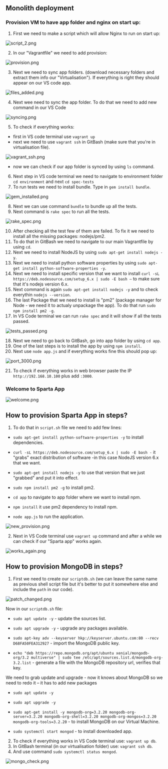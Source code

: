 Monolith deployment
-

### Provision VM to have app folder and nginx on start up:
1. First we need to make a script which will allow Nginx to run on start up:

![script_2.png](files%2Fscript_2.png)

2. In our "Vagrantfile" we need to add provision:

![provision.png](files%2Fprovision.png)

3. Next we need to sync app folders. (download necessary folders and
extract them info our "Virtualisation"). If everything is right
they should appear on our VS code app.

![files_added.png](files%2Ffiles_added.png)

4. Next wee need to sync the app folder. To do that we need
to add new command in our VS Code

![syncing.png](files%2Fsyncing.png)

5. To check if everything works:
- first in VS code terminal use `vagrant up`
- next we need to use `vagrant ssh` in GitBash (make sure that you're in virtualisation file).

![vagrant_ssh.png](files%2Fvagrant_ssh.png)

- now we can check if our app folder is synced by using `ls` command.

6. Next step in VS code terminal we need to navigate to environment folder 
`cd environment` and next `cd spec-tests`
7. To run tests we need to install bundle. Type in `gem install bundle`.

![gem_installed.png](files%2Fgem_installed.png)

8. Next we can use command `bundle` to bundle up all the tests.
9. Next command is `rake spec` to run all the tests.

![rake_spec.png](files%2Frake_spec.png)

10. After checking all the test few of them are failed. To fix it we need to
install all the missing packages: nodejs/pm2.
11. To do that in GitBash we need to navigate to our main Vagrantfile by using `cd`.
12. Next we need to install NodeJS by using `sudo apt-get install nodejs -y`.
13. Next we need to install python software properties by using `sudo apt-get install python-software-properties -y`.
14. Next we need to install specific version that we want to install `curl -sL https://deb.nodesource.com/setup_6.x | sudo -E bash –`
to make sure that it's nodejs version 6.x.
15. Next command is again `sudo apt-get install nodejs -y` and to check everythin  `nodejs --version`.
16. The last Package that we need to install is "pm2" (package manager for Node - we need it to actualy unpackage the app).
To do that run `sudo npm install pm2 -g`.
17. In VS Code terminal we can run `rake spec` and it will show if all the tests passed.

![tests_passed.png](files%2Ftests_passed.png)

18. Next we need to go back to GitBash, go into app folder by using `cd app`.
19. One of the last steps is to install the app by using `npm install`.
20. Next use `node app.js` and if everything works fine this should pop up:

![port_3000.png](files%2Fport_3000.png)

21. To check if everything works in web browser paste the IP `http://192.168.10.100` plus add `:3000`.

### Welcome to Sparta App

![welcome.png](files%2Fwelcome.png)


How to provision Sparta App in steps?
-

1. To do that in `script.sh` file we need to add few lines:
* `sudo apt-get install python-software-properties -y` to install dependencies.
* `curl -sL https://deb.nodesource.com/setup_6.x | sudo -E bash -` it "grabs" exact distribution of software -in this case NodeJS version 6.x that we want.
* `sudo apt-get install nodejs -y` to use that version that we just "grabbed" and put it into effect.
* `sudo npm install pm2 -g` to install pm2.

* `cd app` to navigate to app folder where we want to install npm.

* `npm install` it use pm2 dependency to install npm.
* `node app.js` to run the application.

![new_provision.png](files%2Fnew_provision.png)

2. Next in VS Code terminal use `vagrant up` command and after a while we can check if
our "Sparta app" works again.

![works_again.png](files%2Fworks_again.png)

How to provision MongoDB in steps?
-

1. First we need to create our `scriptdb.sh` (we can leave the same name as previous shell script file
but it's better to put it somewhere else and include the `path` in our code).

![patch_changed.png](files%2Fpatch_changed.png)

Now in our `scriptdb.sh` file:

* `sudo apt update -y` - update the sources list.
* `sudo apt upgrade -y` - upgrade any packages available.


* `sudo apt-key adv --keyserver hkp://keyserver.ubuntu.com:80 --recv D68FA50FEA312927` - import the MongoDB public key.


* `echo "deb https://repo.mongodb.org/apt/ubuntu xenial/mongodb-org/3.2 multiverse" | sudo tee /etc/apt/sources.list.d/mongodb-org-3.2.list` - 
generate a file with the MongoDB repository url, verifies that key.


We need to grab update and upgrade - now it knows about MongoDB so we need to redo it – it has to add new packages
* `sudo apt update -y`
* `sudo apt upgrade -y`


* `sudo apt-get install -y mongodb-org=3.2.20 mongodb-org-server=3.2.20 mongodb-org-shell=3.2.20 mongodb-org-mongos=3.2.20 mongodb-org-tools=3.2.20` - 
to install MongoDB on our Virtual Machine.


* `sudo systemctl start mongod` - to install downloaded app.

2. To check if everything works in VS Code terminal use: `vagrant up db`.
3. In GitBash terminal (in our virtualisation folder) use: `vagrant ssh db`.
4. And use command `sudo systemctl status mongod`.


![mongo_check.png](files%2Fmongo_check.png)
























